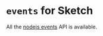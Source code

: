 # `events` for Sketch

All the [nodejs events](https://nodejs.org/api/events.html) API is available.
